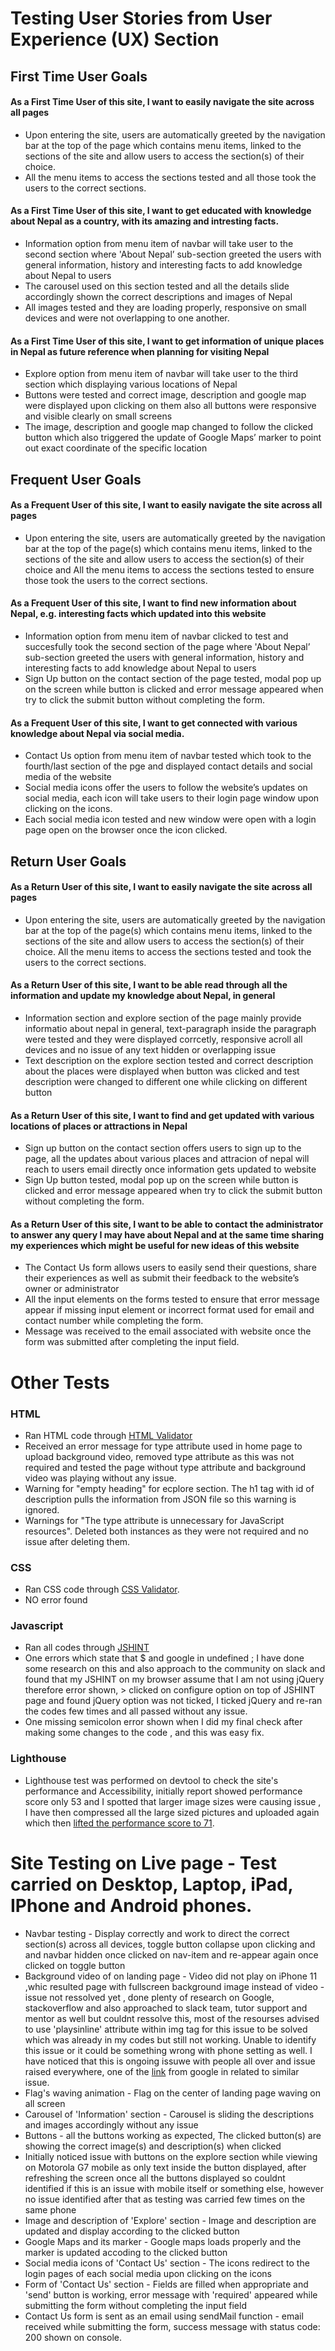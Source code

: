 # Testing User Stories from User Experience (UX) Section

## First Time User Goals

#### As a First Time User of this site, I want to easily navigate the site across all pages
- Upon entering the site, users are automatically greeted by the navigation bar at the top of the page  which contains menu items, linked to the sections of the site and allow users to access the section(s) of their choice.
- All the menu items to access the sections tested and all those took the users to the correct sections.

#### As a First Time User of this site, I want to get educated with knowledge about Nepal as a country, with its amazing and intresting facts.
- Information option from menu item of navbar will take user to the second section where 'About Nepal’ sub-section greeted the users with general information, history and interesting facts to add knowledge about Nepal to users
- The carousel used on this section tested and all the details slide accordingly shown the correct descriptions and images of Nepal
- All images tested and they are loading properly, responsive on small devices and were not overlapping to one another.

#### As a First Time User of this site, I want to get information of unique places in Nepal as future reference when planning for visiting Nepal
- Explore option from menu item of navbar will take user to the third section which displaying various locations of Nepal
- Buttons were tested and correct image, description and google map were displayed upon clicking on them also all buttons were responsive and  visible clearly on small screens
- The image, description and google map changed to follow the clicked button which also triggered the update of Google Maps’ marker to point out exact coordinate of the specific location

## Frequent User Goals

#### As a Frequent User of this site, I want to easily navigate the site across all pages
- Upon entering the site, users are automatically greeted by the navigation bar at the top of the page(s) which contains menu items, linked to the sections of the site and allow users to access the section(s) of their choice and All the menu items to access the sections tested to ensure those took the users to the correct sections.

#### As a Frequent User of this site, I want to find new information about Nepal, e.g. interesting facts which updated into this website
- Information option from menu item of navbar clicked to test and succesfully took the second section of the page where 'About Nepal’ sub-section greeted the users with general information, history and interesting facts to add knowledge about Nepal to users
- Sign Up button on the contact section of the page tested,  modal pop up on the screen while button is clicked and error message appeared when try to click the submit button without completing the form.

#### As a Frequent User of this site, I want to get connected with various knowledge about Nepal via social media.
- Contact Us option from menu item of navbar tested which took to the fourth/last section of the pge and displayed contact details and social media of the website
- Social media icons offer the users to follow the website’s updates on social media, each icon will take users to their login page window upon clicking on the icons.
- Each social media icon tested and new window were open with a login page open on the browser once the icon clicked.

## Return User Goals

#### As a Return User of this site, I want to easily navigate the site across all pages
- Upon entering the site, users are automatically greeted by the navigation bar at the top of the page(s) which contains menu items, linked to the sections of the site and allow users to access the section(s) of their choice.
All the menu items to access the sections tested and took the users to the correct sections.

#### As a Return User of this site, I want to be able read through all the information and update my knowledge about Nepal, in general
- Information section and explore section of the page mainly provide informatio about nepal in general, text-paragraph inside the paragraph were tested and they were displayed corrcetly, responsive acroll all devices and no issue of any text hidden or overlapping issue
- Text description on the explore section tested and correct description about the places were displayed when button was clicked and test description were changed to different one while clicking on different button

#### As a Return User of this site, I want to find and get updated with various locations of places or attractions in Nepal
- Sign up button on the contact section offers users to sign up to the page, all the updates about various places and attracion of nepal will reach to users email directly once information gets updated to website
- Sign Up button tested,  modal pop up on the screen while button is clicked and error message appeared when try to click the submit button without completing the form.

#### As a Return User of this site, I want to be able to contact the administrator to answer any query I may have about Nepal and at the same time sharing my experiences which might be useful for new ideas of this website
- The Contact Us form allows users to easily send their questions, share their experiences as well as submit their feedback to the website’s owner or administrator
- All the input elements on the forms tested to ensure that error message appear if missing input element or incorrect format used for email and contact number while completing the form.
- Message was received to the email associated with website once the form was submitted after completing the input field.


# Other Tests

### HTML
- Ran HTML code through [HTML Validator](https://validator.w3.org/)
 - Received an error message for type attribute used in home page to upload background video, removed type attribute as this was not required and tested the page without type attribute and background video was playing without any issue.
 - Warning for "empty heading" for ecplore section. The h1 tag with id of description pulls the information from JSON file so this warning is ignored.
 - Warnings for "The type attribute is unnecessary for JavaScript resources". Deleted both instances as they were not required and no issue after deleting them.
 
### CSS
- Ran CSS code through [CSS Validator](https://jigsaw.w3.org/css-validator/validator).
 - NO error found
 
### Javascript
- Ran all codes through [JSHINT](https://jshint.com/)
 - One errors which state that $ and google in undefined ; I have done some research on this and also approach to the community on slack and found that my JSHINT on my browser assume that I am not using jQuery therefore error shown, > clicked on configure option on top of JSHINT page and found jQuery option was not ticked, I ticked jQuery and re-ran the codes few times and all passed without any issue.
 - One missing semicolon error shown when I did my final check after making some changes to the code , and this was easy fix. 

### Lighthouse
- Lighthouse test was performed on devtool to check the site's performance and Accessibility, initially report showed performance score only 53 and I spotted that larger image sizes were causing issue , I have then compressed all the large sized pictures and uploaded again which then [lifted the performance score to 71](assets/images/lighthouse.jpg).
 
 
# Site Testing on Live page - Test carried on Desktop, Laptop, iPad, IPhone and Android phones.
- Navbar testing - Display correctly and work to direct the correct section(s) across all devices, toggle button collapse upon clicking and and navbar hidden once clicked on nav-item and re-appear again once clicked on toggle button 
- Background video of on landing page - Video did not play on iPhone 11 ,whic resulted page with fullscreen background image instead of video - issue not ressolved yet , done plenty of research on Google, stackoverflow and also approached to slack team, tutor support and mentor as well but couldnt ressolve this, most of the resourses advised to use 'playsinline' attribute within img tag for this issue to be solved which was already in my codes but still not working. Unable to identify this issue or it could be something wrong with phone setting as well. I have noticed that this is ongoing issuwe with people all over and issue raised everywhere, one of the [link](https://forum.squarespace.com/topic/153793-background-video-not-playing-on-newer-iphones/) from google in related to similar issue.
- Flag's waving animation - Flag on the center of landing page waving on all screen
- Carousel of 'Information' section - Carousel is sliding the descriptions and images accordingly without any issue
- Buttons - all the buttons working as expected, The clicked button(s) are showing the correct image(s) and description(s) when clicked
 - Initially noticed issue with buttons on the explore section while viewing on Motorola G7 mobile as only text inside the button displayed, after refreshing the screen once all the buttons displayed so couldnt identified if this is an issue with mobile itself or something else, however no issue identified after that as testing was carried few times on the same phone
- Image and description of 'Explore' section - Image and description are updated and display according to the clicked button
- Google Maps and its marker - Google maps loads properly and the marker is updated accoding to the clicked button
- Social media icons of 'Contact Us' section - The icons redirect to the login pages of each social media upon clicking on the icons
- Form of 'Contact Us' section - Fields are filled when appropriate and 'send' button is working, error message with 'required' appeared while submitting the form without completing the input field
- Contact Us form is sent as an email using sendMail function - email received while submitting the form, success message with status code: 200 shown on console.
























